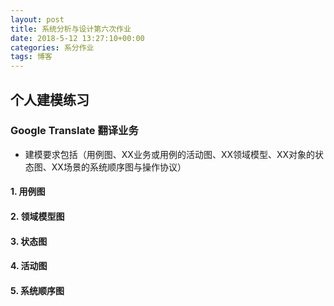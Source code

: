 ```yaml
---
layout: post
title: 系统分析与设计第六次作业
date: 2018-5-12 13:27:10+00:00
categories: 系分作业
tags: 博客
---
```

## 个人建模练习
### Google Translate 翻译业务
- 建模要求包括（用例图、XX业务或用例的活动图、XX领域模型、XX对象的状态图、XX场景的系统顺序图与操作协议）

#### 1. 用例图


#### 2. 领域模型图

#### 3. 状态图


#### 4. 活动图


#### 5. 系统顺序图


